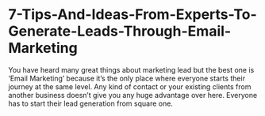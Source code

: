 # 7-Tips-And-Ideas-From-Experts-To-Generate-Leads-Through-Email-Marketing
You have heard many great things about marketing lead but the best one is ‘Email Marketing’ because it’s the only place where everyone starts their journey at the same level. Any kind of contact or your existing clients from another business doesn’t give you any huge advantage over here. Everyone has to start their lead generation from square one.
